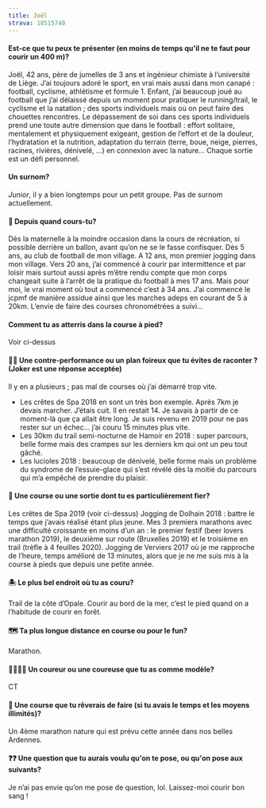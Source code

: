 ```yaml
---
title: Joël
strava: 18515740
---
```


#### Est-ce que tu peux te présenter (en moins de temps qu'il ne te faut pour courir un 400 m)?

Joël, 42 ans, père de jumelles de 3 ans et ingénieur chimiste à l’université de Liège. J’ai toujours adoré le sport, en vrai mais aussi dans mon canapé : football, cyclisme, athlétisme et formule 1.
Enfant, j’ai beaucoup joué au football que j’ai délaissé depuis un moment pour pratiquer le running/trail, le cyclisme et la natation ; des sports individuels mais où on peut faire des chouettes rencontres.
Le dépassement de soi dans ces sports individuels prend une toute autre dimension que dans le football : effort solitaire, mentalement et physiquement exigeant, gestion de l’effort et de la douleur, l’hydratation et la nutrition, adaptation du terrain (terre, boue, neige, pierres, racines, rivières, dénivelé, …) en connexion avec la nature…
Chaque sortie est un défi personnel.

#### Un surnom?

_Junior_, il y a bien longtemps pour un petit groupe. Pas de surnom actuellement.

#### 📆 Depuis quand cours-tu?

Dès la maternelle à la moindre occasion dans la cours de récréation, si possible derrière un ballon, avant qu’on ne se le fasse confisquer.
Dès 5 ans, au club de football de mon village.
A 12 ans, mon premier jogging dans mon village.
Vers 20 ans, j’ai commencé à courir par intermittence et par loisir mais surtout aussi après m’être rendu compte que mon corps changeait suite à l’arrêt de la pratique du football à mes 17 ans.
Mais pour moi, le vrai moment où tout a commencé c’est à 34 ans.
J’ai commencé le jcpmf de manière assidue ainsi que les marches adeps en courant de 5 à 20km. L’envie de faire des courses chronométrées a suivi…


#### Comment tu as atterris dans la course à pied?

Voir ci-dessus

#### 😵‍💫 Une contre-performance ou un plan foireux que tu évites de raconter ? (Joker est une réponse acceptée)

Il y en a plusieurs ; pas mal de courses où j’ai démarré trop vite.
- Les crêtes de Spa 2018 en sont un très bon exemple. Après 7km je devais marcher. J’étais cuit. Il en restait 14. Je savais à partir de ce moment-là que ça allait être long. Je suis revenu en 2019 pour ne pas rester sur un échec… j’ai couru 15 minutes plus vite.
- Les 30km du trail semi-nocturne de Hamoir en 2018 : super parcours, belle forme mais des crampes sur les derniers km qui ont un peu tout gâché.
- Les lucioles 2018 : beaucoup de dénivelé, belle forme mais un problème du syndrome de l’essuie-glace qui s’est révélé dès la moitié du parcours qui m’a empêché de prendre du plaisir.

#### 🏅 Une course ou une sortie dont tu es particulièrement fier?

Les crêtes de Spa 2019 (voir ci-dessus)
Jogging de Dolhain 2018 : battre le temps que j’avais réalisé étant plus jeune.
Mes 3 premiers marathons avec une difficulté croissante en moins d’un an : le premier festif (beer lovers marathon  2019), le deuxième sur route (Bruxelles 2019) et le troisième en trail (trèfle à 4 feuilles 2020).
Jogging de Verviers 2017 où je me rapproche de l’heure, temps amélioré de 13 minutes, alors que je ne me suis mis à la course à pieds que depuis une petite année.

#### 🏝️ Le plus bel endroit où tu as couru?

Trail de la côte d’Opale. Courir au bord de la mer, c’est le pied quand on a l’habitude de courir en forêt.

#### 🗺️ Ta plus longue distance en course ou pour le fun?

Marathon.

#### 🏃‍♂️🏃‍♀️ Un coureur ou une coureuse que tu as comme modèle?

CT

#### 🏁 Une course que tu rêverais de faire (si tu avais le temps et les moyens illimités)?

Un 4ème marathon nature qui est prévu cette année dans nos belles Ardennes.

#### ❓❓ Une question que tu aurais voulu qu'on te pose, ou qu'on pose aux suivants?

Je n’ai pas envie qu’on me pose de question, lol. Laissez-moi courir bon sang !



